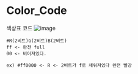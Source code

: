 # Color_Code
색상표 코드
![image](https://github.com/wonchihyeon/Color_Code/assets/58906858/2055c107-43c0-4377-99f0-9423e8159762)
```
#R(2비트)G(2비트)B(2비트)
ff <- 완전 full
00 <- 비어져있다.

ex) #ff0000 <- R <- 2비트가 f로 채워져있다 완전 빨강
```
